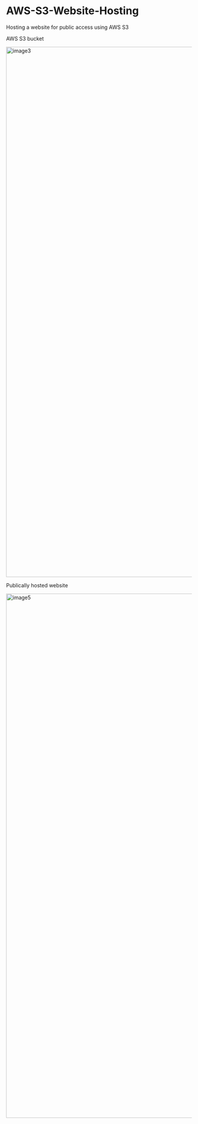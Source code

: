# AWS-S3-Website-Hosting
Hosting a website for public access using AWS S3

AWS S3 bucket

<img width="1440" alt="image3" src="https://github.com/user-attachments/assets/46574557-efa4-438a-9051-0e7cad489196">

Publically hosted website

<img width="1424" alt="image5" src="https://github.com/user-attachments/assets/1e5812b0-a571-4b1f-81ad-7fabebd2595d">

